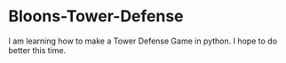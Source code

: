 # Bloons-Tower-Defense
I am learning how to make a Tower Defense Game in python.  I hope to do better this time.
